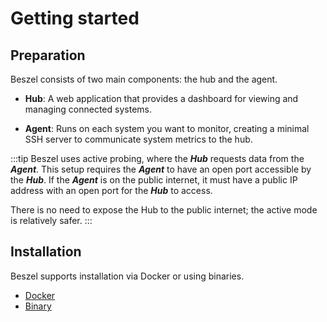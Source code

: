 # Getting started

## Preparation

Beszel consists of two main components: the hub and the agent.

- **Hub**: A web application that provides a dashboard for viewing and managing connected systems.

- **Agent**: Runs on each system you want to monitor, creating a minimal SSH server to communicate system metrics to the hub.

:::tip
Beszel uses active probing, where the ***Hub*** requests data from the ***Agent***. This setup requires the ***Agent*** to have an open port accessible by the ***Hub***. If the ***Agent*** is on the public internet, it must have a public IP address with an open port for the ***Hub*** to access.

There is no need to expose the Hub to the public internet; the active mode is relatively safer.
:::

## Installation

Beszel supports installation via Docker or using binaries.

- [Docker](./install-hub#docker)
- [Binary](./install-hub#binary)